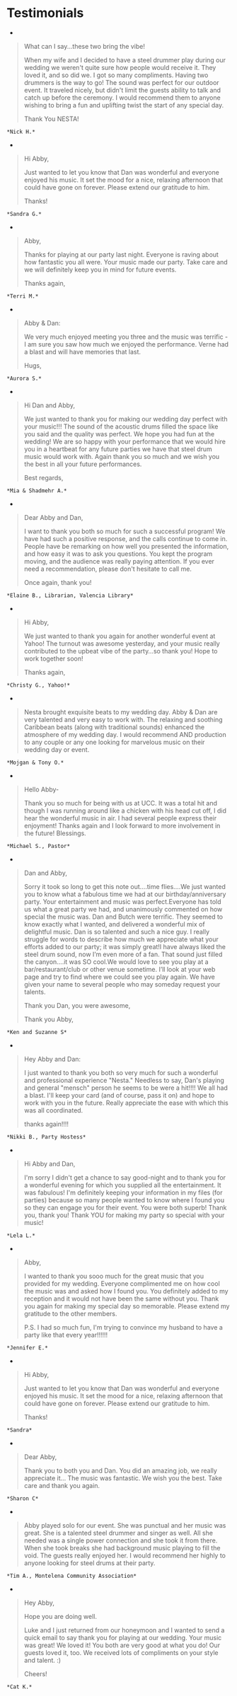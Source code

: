 # Testimonials

- 
> What can I say...these two bring the vibe! 
> 
> When my wife and I decided to have a steel drummer play during our wedding we weren't quite sure how people would receive it. They loved it, and so did we. I got so many compliments. Having two drummers is the way to go! The sound was perfect for our outdoor event. It traveled nicely, but didn't limit the guests ability to talk and catch up before the ceremony. I would recommend them to anyone wishing to bring a fun and uplifting twist the start of any special day. 
> 
> Thank You NESTA! 
> 

    *Nick H.* 

- 
> Hi Abby, 
> 
> Just wanted to let you know that Dan was wonderful and everyone enjoyed his music. It set the mood for a nice, relaxing afternoon that could have gone on forever. Please extend our gratitude to him. 
> 
> Thanks!

    *Sandra G.* 

- 
> Abby, 
> 
> Thanks for playing at our party last night. Everyone is raving about how fantastic you all were. Your music made our party. Take care and we will definitely keep you in mind for future events. 
> 
> Thanks again, 

    *Terri M.*

- 
> Abby & Dan: 
> 
> We very much enjoyed meeting you three and the music was terrific - I am sure you saw how much we enjoyed the performance. Verne had a blast and will have memories that last. 
> 
> Hugs,

    *Aurora S.* 

- 
> Hi Dan and Abby, 
> 
> We just wanted to thank you for making our wedding day perfect with your music!!! The sound of the acoustic drums filled the space like you said and the quality was perfect. We hope you had fun at the wedding! We are so happy with your performance that we would hire you in a heartbeat for any future parties we have that steel drum music would work with. Again thank you so much and we wish you the best in all your future performances.
> 
> Best regards, 

    *Mia & Shadmehr A.*

- 
> Dear Abby and Dan,
> 
> I want to thank you both so much for such a successful program! We have had such a positive response, and the calls continue to come in. People have be remarking on how well you presented the information, and how easy it was to ask you questions. You kept the program moving, and the audience was really paying attention. If you ever need a recommendation, please don't hesitate to call me.
> 
> Once again, thank you! 

    *Elaine B., Librarian, Valencia Library*

- 
> Hi Abby, 
> 
> We just wanted to thank you again for another wonderful event at Yahoo! The turnout was awesome yesterday, and your music really contributed to the upbeat vibe of the party…so thank you! Hope to work together soon! 
> 
> Thanks again, 

    *Christy G., Yahoo!*

- 
> Nesta brought exquisite beats to my wedding day. Abby & Dan are very talented and very easy to work with. The relaxing and soothing Caribbean beats (along with traditional sounds) enhanced the atmosphere of my wedding day. I would recommend AND production to any couple or any one looking for marvelous music on their wedding day or event. 

    *Mojgan & Tony O.*

- 
> Hello Abby- 
> 
> Thank you so much for being with us at UCC. It was a total hit and though I was running around like a chicken with his head cut off, I did hear the wonderful music in air. I had several people express their enjoyment! Thanks again and I look forward to more involvement in the future! Blessings. 

    *Michael S., Pastor*

- 
> Dan and Abby, 
> 
> Sorry it took so long to get this note out….time flies….We just wanted you to know what a fabulous time we had at our birthday/anniversary party. Your entertainment and music was perfect.Everyone has told us what a great party we had, and unanimously commented on how special the music was. Dan and Butch were terrific. They seemed to know exactly what I wanted, and delivered a wonderful mix of delightful music. Dan is so talented and such a nice guy. I really struggle for words to describe how much we appreciate what your efforts added to our party; it was simply great!I have always liked the steel drum sound, now I’m even more of a fan. That sound just filled the canyon….it was SO cool.We would love to see you play at a bar/restaurant/club or other venue sometime. I’ll look at your web page and try to find where we could see you play again. We have given your name to several people who may someday request your talents.
> 
> Thank you Dan, you were awesome,
> 
> Thank you Abby,

    *Ken and Suzanne S*

- 
> Hey Abby and Dan: 
> 
> I just wanted to thank you both so very much for such a wonderful and professional experience "Nesta." Needless to say, Dan's playing and general "mensch" person he seems to be were a hit!!!! We all had a blast. I'll keep your card (and of course, pass it on) and hope to work with you in the future. Really appreciate the ease with which this was all coordinated.
> 
> thanks again!!!! 

    *Nikki B., Party Hostess*

- 
> Hi Abby and Dan,
> 
> I'm sorry I didn't get a chance to say good-night and to thank you for a wonderful evening for which you supplied all the entertainment. It was fabulous! I'm definitely keeping your information in my files (for parties) because so many people wanted to know where I found you so they can engage you for their event. You were both superb! Thank you, thank you! Thank YOU for making my party so special with your music!

    *Lela L.*

- 
> Abby, 
> 
> I wanted to thank you sooo much for the great music that you provided for my wedding. Everyone complimented me on how cool the music was and asked how I found you. You definitely added to my reception and it would not have been the same without you. Thank you again for making my special day so memorable. Please extend my gratitude to the other members. 
> 
> P.S. I had so much fun, I'm trying to convince my husband to have a party like that every year!!!!!! 

    *Jennifer E.*

- 
> Hi Abby,
> 
> Just wanted to let you know that Dan was wonderful and everyone enjoyed his music. It set the mood for a nice, relaxing afternoon that could have gone on forever. Please extend our gratitude to him.
> 
> Thanks!

    *Sandra*

- 
> Dear Abby, 
> 
> Thank you to both you and Dan. You did an amazing job, we really appreciate it... The music was fantastic. We wish you the best. Take care and thank you again. 

    *Sharon C*  

- 
> Abby played solo for our event. She was punctual and her music was great. She is a talented steel drummer and singer as well. All she needed was a single power connection and she took it from there. When she took breaks she had background music playing to fill the void. The guests really enjoyed her. I would recommend her highly to anyone looking for steel drums at their party. 

    *Tim A., Montelena Community Association*

- 
> Hey Abby, 
> 
> Hope you are doing well. 
> 
> Luke and I just returned from our honeymoon and I wanted to send a quick email to say thank you for playing at our wedding. Your music was great! We loved it! You both are very good at what you do! Our guests loved it, too. We received lots of compliments on your style and talent. :) 
> 
> Cheers! 

    *Cat K.*


